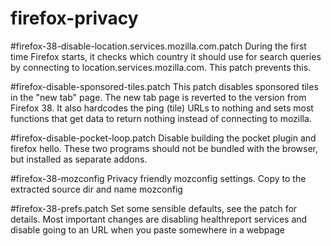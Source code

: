 # firefox-privacy

#firefox-38-disable-location.services.mozilla.com.patch
During the first time Firefox starts, it checks which country it should use for search queries by connecting to location.services.mozilla.com. This patch prevents this.

#firefox-disable-sponsored-tiles.patch
This patch disables sponsored tiles in the "new tab" page. The new tab page is reverted to the version from Firefox 38. It also hardcodes the ping (tile) URLs to nothing and sets most functions that get data to return nothing instead of connecting to mozilla.

#firefox-disable-pocket-loop.patch
Disable building the pocket plugin and firefox hello. These two programs should not be bundled with the browser, but installed as separate addons.

#firefox-38-mozconfig
Privacy friendly mozconfig settings. Copy to the extracted source dir and name mozconfig

#firefox-38-prefs.patch
Set some sensible defaults, see the patch for details. Most important changes are disabling healthreport services and disable going to an URL when you paste somewhere in a webpage
